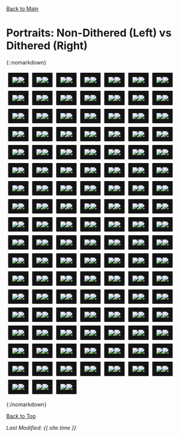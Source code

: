 [Back to Main](index.md)

# Portraits: Non-Dithered (Left) vs Dithered (Right)

{::nomarkdown}

<span style="display:flex;flex-direction:row;flex-wrap:wrap;max-width:850px;">
<span style="display:flex;flex-direction:row;padding:10px;margin:5px;border:1px solid black;background-color:#141414;width:max-content;">
    <img src="dithered/old/aila.png"><img src="dithered/new/aila.png">
</span>
<span style="display:flex;flex-direction:row;padding:10px;margin:5px;border:1px solid black;background-color:#141414;width:max-content;">
    <img src="dithered/old/alyndra.png"><img src="dithered/new/alyndra.png">
</span>
<span style="display:flex;flex-direction:row;padding:10px;margin:5px;border:1px solid black;background-color:#141414;width:max-content;">
    <img src="dithered/old/antrius.png"><img src="dithered/new/antrius.png">
</span>
<span style="display:flex;flex-direction:row;padding:10px;margin:5px;border:1px solid black;background-color:#141414;width:max-content;">
    <img src="dithered/old/arkhan.png"><img src="dithered/new/arkhan.png">
</span>
<span style="display:flex;flex-direction:row;padding:10px;margin:5px;border:1px solid black;background-color:#141414;width:max-content;">
    <img src="dithered/old/artemis.png"><img src="dithered/new/artemis.png">
</span>
<span style="display:flex;flex-direction:row;padding:10px;margin:5px;border:1px solid black;background-color:#141414;width:max-content;">
    <img src="dithered/old/asharra.png"><img src="dithered/new/asharra.png">
</span>
<span style="display:flex;flex-direction:row;padding:10px;margin:5px;border:1px solid black;background-color:#141414;width:max-content;">
    <img src="dithered/old/astarion.png"><img src="dithered/new/astarion.png">
</span>
<span style="display:flex;flex-direction:row;padding:10px;margin:5px;border:1px solid black;background-color:#141414;width:max-content;">
    <img src="dithered/old/avren.png"><img src="dithered/new/avren.png">
</span>
<span style="display:flex;flex-direction:row;padding:10px;margin:5px;border:1px solid black;background-color:#141414;width:max-content;">
    <img src="dithered/old/azaka.png"><img src="dithered/new/azaka.png">
</span>
<span style="display:flex;flex-direction:row;padding:10px;margin:5px;border:1px solid black;background-color:#141414;width:max-content;">
    <img src="dithered/old/baeloth.png"><img src="dithered/new/baeloth.png">
</span>
<span style="display:flex;flex-direction:row;padding:10px;margin:5px;border:1px solid black;background-color:#141414;width:max-content;">
    <img src="dithered/old/barrowin.png"><img src="dithered/new/barrowin.png">
</span>
<span style="display:flex;flex-direction:row;padding:10px;margin:5px;border:1px solid black;background-color:#141414;width:max-content;">
    <img src="dithered/old/bbeg.png"><img src="dithered/new/bbeg.png">
</span>
<span style="display:flex;flex-direction:row;padding:10px;margin:5px;border:1px solid black;background-color:#141414;width:max-content;">
    <img src="dithered/old/binwin.png"><img src="dithered/new/binwin.png">
</span>
<span style="display:flex;flex-direction:row;padding:10px;margin:5px;border:1px solid black;background-color:#141414;width:max-content;">
    <img src="dithered/old/birdsong.png"><img src="dithered/new/birdsong.png">
</span>
<span style="display:flex;flex-direction:row;padding:10px;margin:5px;border:1px solid black;background-color:#141414;width:max-content;">
    <img src="dithered/old/blackviper.png"><img src="dithered/new/blackviper.png">
</span>
<span style="display:flex;flex-direction:row;padding:10px;margin:5px;border:1px solid black;background-color:#141414;width:max-content;">
    <img src="dithered/old/blooshi.png"><img src="dithered/new/blooshi.png">
</span>
<span style="display:flex;flex-direction:row;padding:10px;margin:5px;border:1px solid black;background-color:#141414;width:max-content;">
    <img src="dithered/old/brig.png"><img src="dithered/new/brig.png">
</span>
<span style="display:flex;flex-direction:row;padding:10px;margin:5px;border:1px solid black;background-color:#141414;width:max-content;">
    <img src="dithered/old/briv.png"><img src="dithered/new/briv.png">
</span>
<span style="display:flex;flex-direction:row;padding:10px;margin:5px;border:1px solid black;background-color:#141414;width:max-content;">
    <img src="dithered/old/bruenor.png"><img src="dithered/new/bruenor.png">
</span>
<span style="display:flex;flex-direction:row;padding:10px;margin:5px;border:1px solid black;background-color:#141414;width:max-content;">
    <img src="dithered/old/calliope.png"><img src="dithered/new/calliope.png">
</span>
<span style="display:flex;flex-direction:row;padding:10px;margin:5px;border:1px solid black;background-color:#141414;width:max-content;">
    <img src="dithered/old/celeste.png"><img src="dithered/new/celeste.png">
</span>
<span style="display:flex;flex-direction:row;padding:10px;margin:5px;border:1px solid black;background-color:#141414;width:max-content;">
    <img src="dithered/old/corazon.png"><img src="dithered/new/corazon.png">
</span>
<span style="display:flex;flex-direction:row;padding:10px;margin:5px;border:1px solid black;background-color:#141414;width:max-content;">
    <img src="dithered/old/deekin.png"><img src="dithered/new/deekin.png">
</span>
<span style="display:flex;flex-direction:row;padding:10px;margin:5px;border:1px solid black;background-color:#141414;width:max-content;">
    <img src="dithered/old/delina.png"><img src="dithered/new/delina.png">
</span>
<span style="display:flex;flex-direction:row;padding:10px;margin:5px;border:1px solid black;background-color:#141414;width:max-content;">
    <img src="dithered/old/desmond.png"><img src="dithered/new/desmond.png">
</span>
<span style="display:flex;flex-direction:row;padding:10px;margin:5px;border:1px solid black;background-color:#141414;width:max-content;">
    <img src="dithered/old/dhadius.png"><img src="dithered/new/dhadius.png">
</span>
<span style="display:flex;flex-direction:row;padding:10px;margin:5px;border:1px solid black;background-color:#141414;width:max-content;">
    <img src="dithered/old/dhani.png"><img src="dithered/new/dhani.png">
</span>
<span style="display:flex;flex-direction:row;padding:10px;margin:5px;border:1px solid black;background-color:#141414;width:max-content;">
    <img src="dithered/old/dm.png"><img src="dithered/new/dm.png">
</span>
<span style="display:flex;flex-direction:row;padding:10px;margin:5px;border:1px solid black;background-color:#141414;width:max-content;">
    <img src="dithered/old/dob.png"><img src="dithered/new/dob.png">
</span>
<span style="display:flex;flex-direction:row;padding:10px;margin:5px;border:1px solid black;background-color:#141414;width:max-content;">
    <img src="dithered/old/donaar.png"><img src="dithered/new/donaar.png">
</span>
<span style="display:flex;flex-direction:row;padding:10px;margin:5px;border:1px solid black;background-color:#141414;width:max-content;">
    <img src="dithered/old/dragonbait.png"><img src="dithered/new/dragonbait.png">
</span>
<span style="display:flex;flex-direction:row;padding:10px;margin:5px;border:1px solid black;background-color:#141414;width:max-content;">
    <img src="dithered/old/drizzt.png"><img src="dithered/new/drizzt.png">
</span>
<span style="display:flex;flex-direction:row;padding:10px;margin:5px;border:1px solid black;background-color:#141414;width:max-content;">
    <img src="dithered/old/egbert.png"><img src="dithered/new/egbert.png">
</span>
<span style="display:flex;flex-direction:row;padding:10px;margin:5px;border:1px solid black;background-color:#141414;width:max-content;">
    <img src="dithered/old/ellywick.png"><img src="dithered/new/ellywick.png">
</span>
<span style="display:flex;flex-direction:row;padding:10px;margin:5px;border:1px solid black;background-color:#141414;width:max-content;">
    <img src="dithered/old/evandra.png"><img src="dithered/new/evandra.png">
</span>
<span style="display:flex;flex-direction:row;padding:10px;margin:5px;border:1px solid black;background-color:#141414;width:max-content;">
    <img src="dithered/old/evelyn.png"><img src="dithered/new/evelyn.png">
</span>
<span style="display:flex;flex-direction:row;padding:10px;margin:5px;border:1px solid black;background-color:#141414;width:max-content;">
    <img src="dithered/old/ezmerelda.png"><img src="dithered/new/ezmerelda.png">
</span>
<span style="display:flex;flex-direction:row;padding:10px;margin:5px;border:1px solid black;background-color:#141414;width:max-content;">
    <img src="dithered/old/farideh.png"><img src="dithered/new/farideh.png">
</span>
<span style="display:flex;flex-direction:row;padding:10px;margin:5px;border:1px solid black;background-color:#141414;width:max-content;">
    <img src="dithered/old/fen.png"><img src="dithered/new/fen.png">
</span>
<span style="display:flex;flex-direction:row;padding:10px;margin:5px;border:1px solid black;background-color:#141414;width:max-content;">
    <img src="dithered/old/freely.png"><img src="dithered/new/freely.png">
</span>
<span style="display:flex;flex-direction:row;padding:10px;margin:5px;border:1px solid black;background-color:#141414;width:max-content;">
    <img src="dithered/old/gazrick.png"><img src="dithered/new/gazrick.png">
</span>
<span style="display:flex;flex-direction:row;padding:10px;margin:5px;border:1px solid black;background-color:#141414;width:max-content;">
    <img src="dithered/old/gromma.png"><img src="dithered/new/gromma.png">
</span>
<span style="display:flex;flex-direction:row;padding:10px;margin:5px;border:1px solid black;background-color:#141414;width:max-content;">
    <img src="dithered/old/havilar.png"><img src="dithered/new/havilar.png">
</span>
<span style="display:flex;flex-direction:row;padding:10px;margin:5px;border:1px solid black;background-color:#141414;width:max-content;">
    <img src="dithered/old/hewmaan.png"><img src="dithered/new/hewmaan.png">
</span>
<span style="display:flex;flex-direction:row;padding:10px;margin:5px;border:1px solid black;background-color:#141414;width:max-content;">
    <img src="dithered/old/hitch.png"><img src="dithered/new/hitch.png">
</span>
<span style="display:flex;flex-direction:row;padding:10px;margin:5px;border:1px solid black;background-color:#141414;width:max-content;">
    <img src="dithered/old/imoen.png"><img src="dithered/new/imoen.png">
</span>
<span style="display:flex;flex-direction:row;padding:10px;margin:5px;border:1px solid black;background-color:#141414;width:max-content;">
    <img src="dithered/old/ishi.png"><img src="dithered/new/ishi.png">
</span>
<span style="display:flex;flex-direction:row;padding:10px;margin:5px;border:1px solid black;background-color:#141414;width:max-content;">
    <img src="dithered/old/jaheira.png"><img src="dithered/new/jaheira.png">
</span>
<span style="display:flex;flex-direction:row;padding:10px;margin:5px;border:1px solid black;background-color:#141414;width:max-content;">
    <img src="dithered/old/jamilah.png"><img src="dithered/new/jamilah.png">
</span>
<span style="display:flex;flex-direction:row;padding:10px;margin:5px;border:1px solid black;background-color:#141414;width:max-content;">
    <img src="dithered/old/jarlaxle.png"><img src="dithered/new/jarlaxle.png">
</span>
<span style="display:flex;flex-direction:row;padding:10px;margin:5px;border:1px solid black;background-color:#141414;width:max-content;">
    <img src="dithered/old/jim.png"><img src="dithered/new/jim.png">
</span>
<span style="display:flex;flex-direction:row;padding:10px;margin:5px;border:1px solid black;background-color:#141414;width:max-content;">
    <img src="dithered/old/kent.png"><img src="dithered/new/kent.png">
</span>
<span style="display:flex;flex-direction:row;padding:10px;margin:5px;border:1px solid black;background-color:#141414;width:max-content;">
    <img src="dithered/old/korth.png"><img src="dithered/new/korth.png">
</span>
<span style="display:flex;flex-direction:row;padding:10px;margin:5px;border:1px solid black;background-color:#141414;width:max-content;">
    <img src="dithered/old/krond.png"><img src="dithered/new/krond.png">
</span>
<span style="display:flex;flex-direction:row;padding:10px;margin:5px;border:1px solid black;background-color:#141414;width:max-content;">
    <img src="dithered/old/krull.png"><img src="dithered/new/krull.png">
</span>
<span style="display:flex;flex-direction:row;padding:10px;margin:5px;border:1px solid black;background-color:#141414;width:max-content;">
    <img src="dithered/old/krux.png"><img src="dithered/new/krux.png">
</span>
<span style="display:flex;flex-direction:row;padding:10px;margin:5px;border:1px solid black;background-color:#141414;width:max-content;">
    <img src="dithered/old/krydle.png"><img src="dithered/new/krydle.png">
</span>
<span style="display:flex;flex-direction:row;padding:10px;margin:5px;border:1px solid black;background-color:#141414;width:max-content;">
    <img src="dithered/old/kthriss.png"><img src="dithered/new/kthriss.png">
</span>
<span style="display:flex;flex-direction:row;padding:10px;margin:5px;border:1px solid black;background-color:#141414;width:max-content;">
    <img src="dithered/old/laezel.png"><img src="dithered/new/laezel.png">
</span>
<span style="display:flex;flex-direction:row;padding:10px;margin:5px;border:1px solid black;background-color:#141414;width:max-content;">
    <img src="dithered/old/lazaapz.png"><img src="dithered/new/lazaapz.png">
</span>
<span style="display:flex;flex-direction:row;padding:10px;margin:5px;border:1px solid black;background-color:#141414;width:max-content;">
    <img src="dithered/old/lucius.png"><img src="dithered/new/lucius.png">
</span>
<span style="display:flex;flex-direction:row;padding:10px;margin:5px;border:1px solid black;background-color:#141414;width:max-content;">
    <img src="dithered/old/makos.png"><img src="dithered/new/makos.png">
</span>
<span style="display:flex;flex-direction:row;padding:10px;margin:5px;border:1px solid black;background-color:#141414;width:max-content;">
    <img src="dithered/old/mehen.png"><img src="dithered/new/mehen.png">
</span>
<span style="display:flex;flex-direction:row;padding:10px;margin:5px;border:1px solid black;background-color:#141414;width:max-content;">
    <img src="dithered/old/melf.png"><img src="dithered/new/melf.png">
</span>
<span style="display:flex;flex-direction:row;padding:10px;margin:5px;border:1px solid black;background-color:#141414;width:max-content;">
    <img src="dithered/old/merilwen.png"><img src="dithered/new/merilwen.png">
</span>
<span style="display:flex;flex-direction:row;padding:10px;margin:5px;border:1px solid black;background-color:#141414;width:max-content;">
    <img src="dithered/old/minsc.png"><img src="dithered/new/minsc.png">
</span>
<span style="display:flex;flex-direction:row;padding:10px;margin:5px;border:1px solid black;background-color:#141414;width:max-content;">
    <img src="dithered/old/miria.png"><img src="dithered/new/miria.png">
</span>
<span style="display:flex;flex-direction:row;padding:10px;margin:5px;border:1px solid black;background-color:#141414;width:max-content;">
    <img src="dithered/old/morgaen.png"><img src="dithered/new/morgaen.png">
</span>
<span style="display:flex;flex-direction:row;padding:10px;margin:5px;border:1px solid black;background-color:#141414;width:max-content;">
    <img src="dithered/old/nahara.png"><img src="dithered/new/nahara.png">
</span>
<span style="display:flex;flex-direction:row;padding:10px;margin:5px;border:1px solid black;background-color:#141414;width:max-content;">
    <img src="dithered/old/nayeli.png"><img src="dithered/new/nayeli.png">
</span>
<span style="display:flex;flex-direction:row;padding:10px;margin:5px;border:1px solid black;background-color:#141414;width:max-content;">
    <img src="dithered/old/nerds.png"><img src="dithered/new/nerds.png">
</span>
<span style="display:flex;flex-direction:row;padding:10px;margin:5px;border:1px solid black;background-color:#141414;width:max-content;">
    <img src="dithered/old/nerys.png"><img src="dithered/new/nerys.png">
</span>
<span style="display:flex;flex-direction:row;padding:10px;margin:5px;border:1px solid black;background-color:#141414;width:max-content;">
    <img src="dithered/old/nixie.png"><img src="dithered/new/nixie.png">
</span>
<span style="display:flex;flex-direction:row;padding:10px;margin:5px;border:1px solid black;background-color:#141414;width:max-content;">
    <img src="dithered/old/nordom.png"><img src="dithered/new/nordom.png">
</span>
<span style="display:flex;flex-direction:row;padding:10px;margin:5px;border:1px solid black;background-color:#141414;width:max-content;">
    <img src="dithered/old/nova.png"><img src="dithered/new/nova.png">
</span>
<span style="display:flex;flex-direction:row;padding:10px;margin:5px;border:1px solid black;background-color:#141414;width:max-content;">
    <img src="dithered/old/nrakk.png"><img src="dithered/new/nrakk.png">
</span>
<span style="display:flex;flex-direction:row;padding:10px;margin:5px;border:1px solid black;background-color:#141414;width:max-content;">
    <img src="dithered/old/omin.png"><img src="dithered/new/omin.png">
</span>
<span style="display:flex;flex-direction:row;padding:10px;margin:5px;border:1px solid black;background-color:#141414;width:max-content;">
    <img src="dithered/old/orisha.png"><img src="dithered/new/orisha.png">
</span>
<span style="display:flex;flex-direction:row;padding:10px;margin:5px;border:1px solid black;background-color:#141414;width:max-content;">
    <img src="dithered/old/orkira.png"><img src="dithered/new/orkira.png">
</span>
<span style="display:flex;flex-direction:row;padding:10px;margin:5px;border:1px solid black;background-color:#141414;width:max-content;">
    <img src="dithered/old/paultin.png"><img src="dithered/new/paultin.png">
</span>
<span style="display:flex;flex-direction:row;padding:10px;margin:5px;border:1px solid black;background-color:#141414;width:max-content;">
    <img src="dithered/old/penelope.png"><img src="dithered/new/penelope.png">
</span>
<span style="display:flex;flex-direction:row;padding:10px;margin:5px;border:1px solid black;background-color:#141414;width:max-content;">
    <img src="dithered/old/prudence.png"><img src="dithered/new/prudence.png">
</span>
<span style="display:flex;flex-direction:row;padding:10px;margin:5px;border:1px solid black;background-color:#141414;width:max-content;">
    <img src="dithered/old/pwent.png"><img src="dithered/new/pwent.png">
</span>
<span style="display:flex;flex-direction:row;padding:10px;margin:5px;border:1px solid black;background-color:#141414;width:max-content;">
    <img src="dithered/old/qillek.png"><img src="dithered/new/qillek.png">
</span>
<span style="display:flex;flex-direction:row;padding:10px;margin:5px;border:1px solid black;background-color:#141414;width:max-content;">
    <img src="dithered/old/regis.png"><img src="dithered/new/regis.png">
</span>
<span style="display:flex;flex-direction:row;padding:10px;margin:5px;border:1px solid black;background-color:#141414;width:max-content;">
    <img src="dithered/old/reya.png"><img src="dithered/new/reya.png">
</span>
<span style="display:flex;flex-direction:row;padding:10px;margin:5px;border:1px solid black;background-color:#141414;width:max-content;">
    <img src="dithered/old/rosie.png"><img src="dithered/new/rosie.png">
</span>
<span style="display:flex;flex-direction:row;padding:10px;margin:5px;border:1px solid black;background-color:#141414;width:max-content;">
    <img src="dithered/old/rust.png"><img src="dithered/new/rust.png">
</span>
<span style="display:flex;flex-direction:row;padding:10px;margin:5px;border:1px solid black;background-color:#141414;width:max-content;">
    <img src="dithered/old/selise.png"><img src="dithered/new/selise.png">
</span>
<span style="display:flex;flex-direction:row;padding:10px;margin:5px;border:1px solid black;background-color:#141414;width:max-content;">
    <img src="dithered/old/sentry.png"><img src="dithered/new/sentry.png">
</span>
<span style="display:flex;flex-direction:row;padding:10px;margin:5px;border:1px solid black;background-color:#141414;width:max-content;">
    <img src="dithered/old/shaka.png"><img src="dithered/new/shaka.png">
</span>
<span style="display:flex;flex-direction:row;padding:10px;margin:5px;border:1px solid black;background-color:#141414;width:max-content;">
    <img src="dithered/old/shandie.png"><img src="dithered/new/shandie.png">
</span>
<span style="display:flex;flex-direction:row;padding:10px;margin:5px;border:1px solid black;background-color:#141414;width:max-content;">
    <img src="dithered/old/sisaspia.png"><img src="dithered/new/sisaspia.png">
</span>
<span style="display:flex;flex-direction:row;padding:10px;margin:5px;border:1px solid black;background-color:#141414;width:max-content;">
    <img src="dithered/old/solaak.png"><img src="dithered/new/solaak.png">
</span>
<span style="display:flex;flex-direction:row;padding:10px;margin:5px;border:1px solid black;background-color:#141414;width:max-content;">
    <img src="dithered/old/spurt.png"><img src="dithered/new/spurt.png">
</span>
<span style="display:flex;flex-direction:row;padding:10px;margin:5px;border:1px solid black;background-color:#141414;width:max-content;">
    <img src="dithered/old/stoki.png"><img src="dithered/new/stoki.png">
</span>
<span style="display:flex;flex-direction:row;padding:10px;margin:5px;border:1px solid black;background-color:#141414;width:max-content;">
    <img src="dithered/old/strix.png"><img src="dithered/new/strix.png">
</span>
<span style="display:flex;flex-direction:row;padding:10px;margin:5px;border:1px solid black;background-color:#141414;width:max-content;">
    <img src="dithered/old/strongheart.png"><img src="dithered/new/strongheart.png">
</span>
<span style="display:flex;flex-direction:row;padding:10px;margin:5px;border:1px solid black;background-color:#141414;width:max-content;">
    <img src="dithered/old/talin.png"><img src="dithered/new/talin.png">
</span>
<span style="display:flex;flex-direction:row;padding:10px;margin:5px;border:1px solid black;background-color:#141414;width:max-content;">
    <img src="dithered/old/tatyana.png"><img src="dithered/new/tatyana.png">
</span>
<span style="display:flex;flex-direction:row;padding:10px;margin:5px;border:1px solid black;background-color:#141414;width:max-content;">
    <img src="dithered/old/thellora.png"><img src="dithered/new/thellora.png">
</span>
<span style="display:flex;flex-direction:row;padding:10px;margin:5px;border:1px solid black;background-color:#141414;width:max-content;">
    <img src="dithered/old/torogar.png"><img src="dithered/new/torogar.png">
</span>
<span style="display:flex;flex-direction:row;padding:10px;margin:5px;border:1px solid black;background-color:#141414;width:max-content;">
    <img src="dithered/old/turiel.png"><img src="dithered/new/turiel.png">
</span>
<span style="display:flex;flex-direction:row;padding:10px;margin:5px;border:1px solid black;background-color:#141414;width:max-content;">
    <img src="dithered/old/tyril.png"><img src="dithered/new/tyril.png">
</span>
<span style="display:flex;flex-direction:row;padding:10px;margin:5px;border:1px solid black;background-color:#141414;width:max-content;">
    <img src="dithered/old/ulkoria.png"><img src="dithered/new/ulkoria.png">
</span>
<span style="display:flex;flex-direction:row;padding:10px;margin:5px;border:1px solid black;background-color:#141414;width:max-content;">
    <img src="dithered/old/uriah.png"><img src="dithered/new/uriah.png">
</span>
<span style="display:flex;flex-direction:row;padding:10px;margin:5px;border:1px solid black;background-color:#141414;width:max-content;">
    <img src="dithered/old/valentine.png"><img src="dithered/new/valentine.png">
</span>
<span style="display:flex;flex-direction:row;padding:10px;margin:5px;border:1px solid black;background-color:#141414;width:max-content;">
    <img src="dithered/old/vi.png"><img src="dithered/new/vi.png">
</span>
<span style="display:flex;flex-direction:row;padding:10px;margin:5px;border:1px solid black;background-color:#141414;width:max-content;">
    <img src="dithered/old/viconia.png"><img src="dithered/new/viconia.png">
</span>
<span style="display:flex;flex-direction:row;padding:10px;margin:5px;border:1px solid black;background-color:#141414;width:max-content;">
    <img src="dithered/old/vinursa.png"><img src="dithered/new/vinursa.png">
</span>
<span style="display:flex;flex-direction:row;padding:10px;margin:5px;border:1px solid black;background-color:#141414;width:max-content;">
    <img src="dithered/old/virgil.png"><img src="dithered/new/virgil.png">
</span>
<span style="display:flex;flex-direction:row;padding:10px;margin:5px;border:1px solid black;background-color:#141414;width:max-content;">
    <img src="dithered/old/vlahnya.png"><img src="dithered/new/vlahnya.png">
</span>
<span style="display:flex;flex-direction:row;padding:10px;margin:5px;border:1px solid black;background-color:#141414;width:max-content;">
    <img src="dithered/old/voronika.png"><img src="dithered/new/voronika.png">
</span>
<span style="display:flex;flex-direction:row;padding:10px;margin:5px;border:1px solid black;background-color:#141414;width:max-content;">
    <img src="dithered/old/walnut.png"><img src="dithered/new/walnut.png">
</span>
<span style="display:flex;flex-direction:row;padding:10px;margin:5px;border:1px solid black;background-color:#141414;width:max-content;">
    <img src="dithered/old/warden.png"><img src="dithered/new/warden.png">
</span>
<span style="display:flex;flex-direction:row;padding:10px;margin:5px;border:1px solid black;background-color:#141414;width:max-content;">
    <img src="dithered/old/warduke.png"><img src="dithered/new/warduke.png">
</span>
<span style="display:flex;flex-direction:row;padding:10px;margin:5px;border:1px solid black;background-color:#141414;width:max-content;">
    <img src="dithered/old/widdle.png"><img src="dithered/new/widdle.png">
</span>
<span style="display:flex;flex-direction:row;padding:10px;margin:5px;border:1px solid black;background-color:#141414;width:max-content;">
    <img src="dithered/old/wulfgar.png"><img src="dithered/new/wulfgar.png">
</span>
<span style="display:flex;flex-direction:row;padding:10px;margin:5px;border:1px solid black;background-color:#141414;width:max-content;">
    <img src="dithered/old/xander.png"><img src="dithered/new/xander.png">
</span>
<span style="display:flex;flex-direction:row;padding:10px;margin:5px;border:1px solid black;background-color:#141414;width:max-content;">
    <img src="dithered/old/xerophon.png"><img src="dithered/new/xerophon.png">
</span>
<span style="display:flex;flex-direction:row;padding:10px;margin:5px;border:1px solid black;background-color:#141414;width:max-content;">
    <img src="dithered/old/yorven.png"><img src="dithered/new/yorven.png">
</span>
<span style="display:flex;flex-direction:row;padding:10px;margin:5px;border:1px solid black;background-color:#141414;width:max-content;">
    <img src="dithered/old/zorbu.png"><img src="dithered/new/zorbu.png">
</span>
</span>

{:/nomarkdown}

[Back to Top](#top)

*Last Modified: {{ site.time }}*